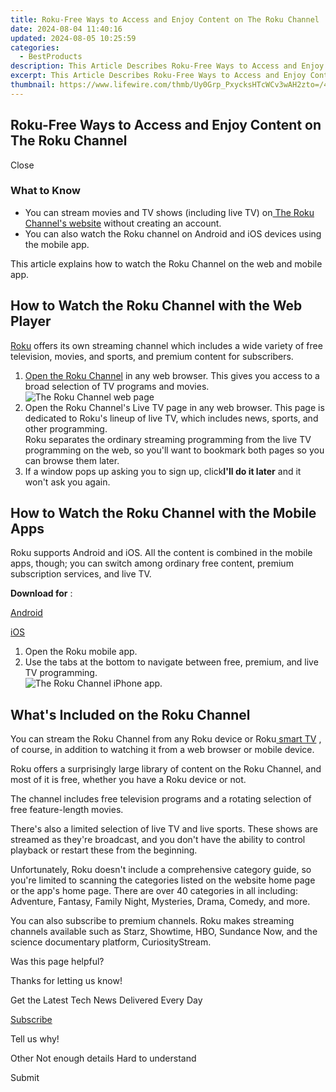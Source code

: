 ```yaml
---
title: Roku-Free Ways to Access and Enjoy Content on The Roku Channel
date: 2024-08-04 11:40:16
updated: 2024-08-05 10:25:59
categories:
  - BestProducts
description: This Article Describes Roku-Free Ways to Access and Enjoy Content on The Roku Channel
excerpt: This Article Describes Roku-Free Ways to Access and Enjoy Content on The Roku Channel
thumbnail: https://www.lifewire.com/thmb/Uy0Grp_PxycksHTcWCv3wAH2zto=/400x300/filters:no_upscale():max_bytes(150000):strip_icc():format(webp)/how-to-watch-the-roku-channel-without-a-roku-device-hero-9d9df069adb942b4926fc9b4709c14ee.jpg
---
```


## Roku-Free Ways to Access and Enjoy Content on The Roku Channel

Close 

###  What to Know

* You can stream movies and TV shows (including live TV) on[ The Roku Channel's website](https://www.roku.com/whats-on/the-roku-channel) without creating an account.
* You can also watch the Roku channel on Android and iOS devices using the mobile app.

 This article explains how to watch the Roku Channel on the web and mobile app.

##  How to Watch the Roku Channel with the Web Player 

[ Roku](https://www.lifewire.com/what-is-a-roku-4142216) offers its own streaming channel which includes a wide variety of free television, movies, and sports, and premium content for subscribers.

1. [ Open the Roku Channel](https://therokuchannel.roku.com/) in any web browser. This gives you access to a broad selection of TV programs and movies.  
![The Roku Channel web page](https://www.lifewire.com/thmb/r3XdDoivdeTWiJypvAt-yMx0cTw=/1500x0/filters:no_upscale():max_bytes(150000):strip_icc():format(webp)/how-to-watch-the-roku-channel-without-a-roku-device-1-a5f3d3adcfbc40819e1d01627cdec373.jpg)
2. Open the Roku Channel's Live TV page in any web browser. This page is dedicated to Roku's lineup of live TV, which includes news, sports, and other programming.  
 Roku separates the ordinary streaming programming from the live TV programming on the web, so you'll want to bookmark both pages so you can browse them later.
3. If a window pops up asking you to sign up, click**I'll do it later** and it won't ask you again.

##  How to Watch the Roku Channel with the Mobile Apps 

 Roku supports Android and iOS. All the content is combined in the mobile apps, though; you can switch among ordinary free content, premium subscription services, and live TV.

**Download for** :

[ Android ](https://play.google.com/store/apps/details?id=com.roku.remote&hl=en%5FUS) 

[ iOS ](https://apps.apple.com/us/app/the-roku-app-official/id482066631) 

1. Open the Roku mobile app.
2. Use the tabs at the bottom to navigate between free, premium, and live TV programming.  
![The Roku Channel iPhone app.](https://www.lifewire.com/thmb/gPmLQjmsvoF1lQZYxk93K9Zu0ZQ=/1500x0/filters:no_upscale():max_bytes(150000):strip_icc():format(webp)/how-to-watch-the-roku-channel-without-a-roku-device-iphone-ff76e605a1ec4ec98529f03d8f4f12fa.jpg)

##  What's Included on the Roku Channel 

 You can stream the Roku Channel from any Roku device or Roku[ smart TV](https://www.lifewire.com/best-smart-tvs-4135681) , of course, in addition to watching it from a web browser or mobile device.

 Roku offers a surprisingly large library of content on the Roku Channel, and most of it is free, whether you have a Roku device or not.

 The channel includes free television programs and a rotating selection of free feature-length movies.

 There's also a limited selection of live TV and live sports. These shows are streamed as they're broadcast, and you don't have the ability to control playback or restart these from the beginning.

 Unfortunately, Roku doesn't include a comprehensive category guide, so you're limited to scanning the categories listed on the website home page or the app's home page. There are over 40 categories in all including: Adventure, Fantasy, Family Night, Mysteries, Drama, Comedy, and more.

 You can also subscribe to premium channels. Roku makes streaming channels available such as Starz, Showtime, HBO, Sundance Now, and the science documentary platform, CuriosityStream.

Was this page helpful?

Thanks for letting us know!

 Get the Latest Tech News Delivered Every Day

[ Subscribe ](https://www.lifewire.com/#) 

Tell us why!

 Other  Not enough details  Hard to understand 

 Submit 

<ins class="adsbygoogle"
     style="display:block"
     data-ad-format="autorelaxed"
     data-ad-client="ca-pub-7571918770474297"
     data-ad-slot="1223367746"></ins>



<ins class="adsbygoogle"
     style="display:block"
     data-ad-client="ca-pub-7571918770474297"
     data-ad-slot="8358498916"
     data-ad-format="auto"
     data-full-width-responsive="true"></ins>
